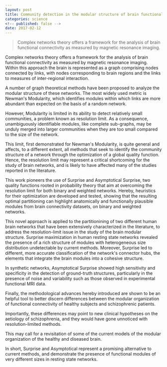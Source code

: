 ```yaml
---
layout: post
title: Community detection in the modular structure of brain functional connectivity networks
categories: science
<!-- published: false -->
date: 2017-02-12
--- 
```


<blockquote>
Complex networks theory offers a framework for the analysis of brain functional connectivity as measured by magnetic resonance imaging. 
</blockquote>

Complex networks theory offers a framework for the analysis of brain functional connectivity as measured by magnetic resonance imaging.
Within this approach the brain is represented as a graph comprising nodes connected by links, with nodes corresponding to brain regions and the links to measures of inter-regional interaction.

A number of graph theoretical methods have been proposed to analyze the modular structure of these networks.
The most widely used metric is Newman's Modularity, which identifies modules within which links are more abundant than expected on the basis of a random network.

However, Modularity is limited in its ability to detect relatively small communities, a problem known as resolution limit.
As a consequence, unambiguously identifiable modules, like complete sub-graphs, may be unduly merged into larger communities when they are too small compared to the size of the network.

This limit, first demonstrated for Newman's Modularity, is quite general and affects, to a different extent, all methods that seek to identify the community structure of a network through the optimization of a global quality function.
Hence, the resolution limit may represent a critical shortcoming for the study of brain networks, and is likely to have affected many of the studies reported in the literature.

This work pioneers the use of Surprise and Asymptotical Surprise, two quality functions rooted in probability theory that aim at overcoming the resolution limit for both binary and weighted networks.
Hereby, heuristics for their optimization are developed and tested, showing that the resulting optimal partitioning can highlight anatomically and functionally plausible modules from brain connectivity datasets, on binary and weighted networks.

This novel approach is applied to the partitionining of two different human brain networks that have been extensively characterized in the literature, to address the resolution-limit issue in the study of the brain modular structure.
Surprise maximization in human resting state networks revealed the presence of a rich structure of modules with heterogeneous size distribution undetectable by current methods.
Moreover, Surprise led to different, more accurate classification of the network's connector hubs, the elements that integrate the brain modules into a cohesive structure.

In synthetic networks, Asymptotical Surprise showed high sensitivity and specificity in the detection of ground-truth structures, particularly in the presence of noise and variability such as those observed in experimental functional MRI data.

Finally, the methodological advances hereby introduced are shown to be an helpful tool to better discern differences between the modular organization of functional connectivity of healthy subjects and schizophrenic patients.

Importantly, these differences may point to new clinical hypotheses on the aetiology of schizophrenia, and they would have gone unnoticed with resolution-limited methods.

This may call for a revisitation of some of the current models of the modular organization of the healthy and diseased brain.

In short, Surprise and Asymptotical represent a promising alternative to current methods, and demonstrate the presence of functional modules of very different sizes in resting state networks.

